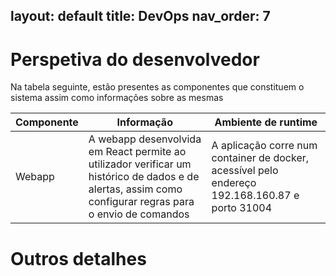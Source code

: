 layout: default
title: DevOps
nav_order: 7
---
# Perspetiva do desenvolvedor

Na tabela seguinte, estão presentes as componentes que constituem o sistema assim como informações sobre as mesmas

| Componente | Informação | Ambiente de runtime |
| ---------- | ---------- | ------------------- |
| Webapp     | A webapp desenvolvida em React permite ao utilizador verificar um histórico de dados e de alertas, assim como configurar regras para o envio de comandos | A aplicação corre num container de docker, acessível pelo endereço 192.168.160.87 e porto 31004 |
# Outros detalhes
